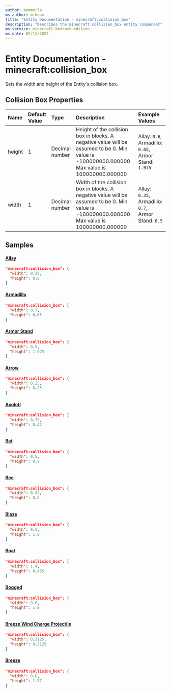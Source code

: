 ```yaml
---
author: mammerla
ms.author: mikeam
title: "Entity Documentation - minecraft:collision_box"
description: "Describes the minecraft:collision_box entity component"
ms.service: minecraft-bedrock-edition
ms.date: 02/11/2025 
---
```


# Entity Documentation - minecraft:collision_box

Sets the width and height of the Entity's collision box.


## Collision Box Properties

|Name       |Default Value |Type |Description |Example Values |
|:----------|:-------------|:----|:-----------|:------------- |
| height | 1 | Decimal number | Height of the collision box in blocks. A negative value will be assumed to be 0. Min value is -100000000.000000 Max value is 100000000.000000 | Allay: `0.6`, Armadillo: `0.65`, Armor Stand: `1.975` | 
| width | 1 | Decimal number | Width of the collision box in blocks. A negative value will be assumed to be 0. Min value is -100000000.000000 Max value is 100000000.000000 | Allay: `0.35`, Armadillo: `0.7`, Armor Stand: `0.5` | 

## Samples

#### [Allay](https://github.com/Mojang/bedrock-samples/tree/preview/behavior_pack/entities/allay.json)


```json
"minecraft:collision_box": {
  "width": 0.35,
  "height": 0.6
}
```

#### [Armadillo](https://github.com/Mojang/bedrock-samples/tree/preview/behavior_pack/entities/armadillo.json)


```json
"minecraft:collision_box": {
  "width": 0.7,
  "height": 0.65
}
```

#### [Armor Stand](https://github.com/Mojang/bedrock-samples/tree/preview/behavior_pack/entities/armor_stand.json)


```json
"minecraft:collision_box": {
  "width": 0.5,
  "height": 1.975
}
```

#### [Arrow](https://github.com/Mojang/bedrock-samples/tree/preview/behavior_pack/entities/arrow.json)


```json
"minecraft:collision_box": {
  "width": 0.25,
  "height": 0.25
}
```

#### [Axolotl](https://github.com/Mojang/bedrock-samples/tree/preview/behavior_pack/entities/axolotl.json)


```json
"minecraft:collision_box": {
  "width": 0.75,
  "height": 0.42
}
```

#### [Bat](https://github.com/Mojang/bedrock-samples/tree/preview/behavior_pack/entities/bat.json)


```json
"minecraft:collision_box": {
  "width": 0.5,
  "height": 0.9
}
```

#### [Bee](https://github.com/Mojang/bedrock-samples/tree/preview/behavior_pack/entities/bee.json)


```json
"minecraft:collision_box": {
  "width": 0.55,
  "height": 0.5
}
```

#### [Blaze](https://github.com/Mojang/bedrock-samples/tree/preview/behavior_pack/entities/blaze.json)


```json
"minecraft:collision_box": {
  "width": 0.5,
  "height": 1.8
}
```

#### [Boat](https://github.com/Mojang/bedrock-samples/tree/preview/behavior_pack/entities/boat.json)


```json
"minecraft:collision_box": {
  "width": 1.4,
  "height": 0.455
}
```

#### [Bogged](https://github.com/Mojang/bedrock-samples/tree/preview/behavior_pack/entities/bogged.json)


```json
"minecraft:collision_box": {
  "width": 0.6,
  "height": 1.9
}
```

#### [Breeze Wind Charge Projectile](https://github.com/Mojang/bedrock-samples/tree/preview/behavior_pack/entities/breeze_wind_charge_projectile.json)


```json
"minecraft:collision_box": {
  "width": 0.3125,
  "height": 0.3125
}
```

#### [Breeze](https://github.com/Mojang/bedrock-samples/tree/preview/behavior_pack/entities/breeze.json)


```json
"minecraft:collision_box": {
  "width": 0.6,
  "height": 1.77
}
```
